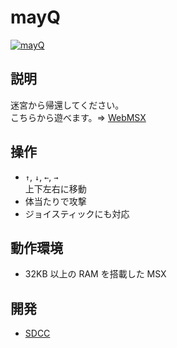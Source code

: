 # mayQ

[![mayQ](http://img.youtube.com/vi/3cmXvHuSbyE/0.jpg)](https://www.youtube.com/watch?v=3cmXvHuSbyE)

## 説明
迷宮から帰還してください。<br>
こちらから遊べます。⇒  [WebMSX](http://webmsx.org/?MACHINE=MSX1J&DISK=https://github.com/CoBinee/mayq-msx/raw/main/diskimage/mayq.dsk)

## 操作
- `↑`, `↓`, `←`, `→`<br>上下左右に移動
- 体当たりで攻撃
- ジョイスティックにも対応

## 動作環境
- 32KB 以上の RAM を搭載した MSX

## 開発
- [SDCC](https://sdcc.sourceforge.net)
